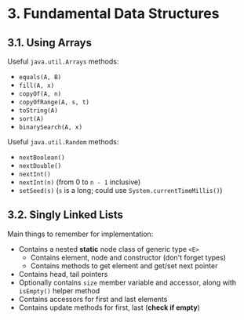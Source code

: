 # 3. Fundamental Data Structures

## 3.1. Using Arrays

Useful `java.util.Arrays` methods:

- `equals(A, B)`
- `fill(A, x)`
- `copyOf(A, n)`
- `copyOfRange(A, s, t)`
- `toString(A)`
- `sort(A)`
- `binarySearch(A, x)`

Useful `java.util.Random` methods:

- `nextBoolean()`
- `nextDouble()`
- `nextInt()`
- `nextInt(n)` (from 0 to `n - 1` inclusive)
- `setSeed(s)` (`s` is a long; could use `System.currentTimeMillis()`)

## 3.2. Singly Linked Lists

Main things to remember for implementation:

- Contains a nested **static** node class of generic type `<E>`
  - Contains element, node and constructor (don't forget types)
  - Contains methods to get element and get/set next pointer
- Contains head, tail pointers
- Optionally contains `size` member variable and accessor, along with `isEmpty()` helper method
- Contains accessors for first and last elements
- Contains update methods for first, last (**check if empty**)